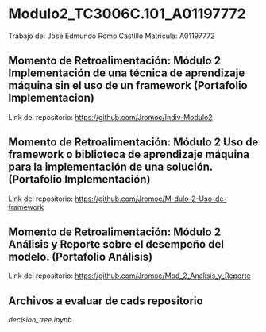# Modulo2_TC3006C.101_A01197772
Trabajo de: Jose Edmundo Romo Castillo Matricula: A01197772

## Momento de Retroalimentación: Módulo 2 Implementación de una técnica de aprendizaje máquina sin el uso de un framework (Portafolio Implementacion)
Link del repositorio: https://github.com/Jromoc/Indiv-Modulo2

## Momento de Retroalimentación: Módulo 2 Uso de framework o biblioteca de aprendizaje máquina para la implementación de una solución. (Portafolio Implementación) 
Link del repositorio: https://github.com/Jromoc/M-dulo-2-Uso-de-framework

## Momento de Retroalimentación: Módulo 2 Análisis y Reporte sobre el desempeño del modelo. (Portafolio Análisis) 
Link del repositorio: https://github.com/Jromoc/Mod_2_Analisis_y_Reporte



## Archivos a evaluar de cads repositorio

*decision_tree.ipynb*
